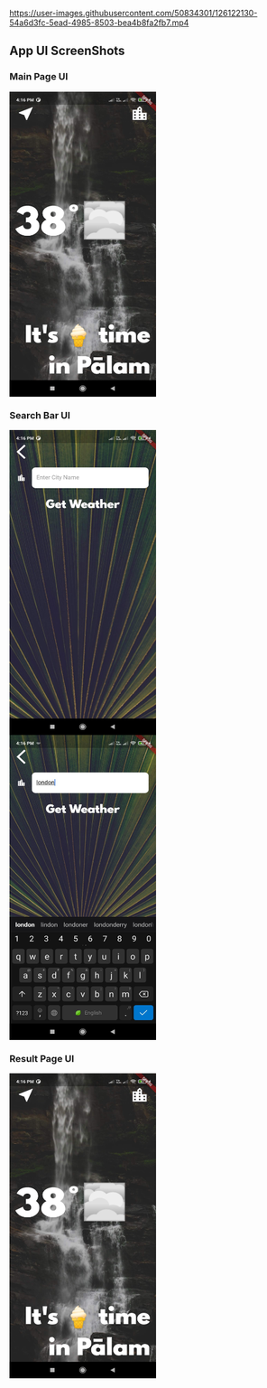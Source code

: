 

https://user-images.githubusercontent.com/50834301/126122130-54a6d3fc-5ead-4985-8503-bea4b8fa2fb7.mp4

## App UI ScreenShots

### Main Page UI

<div>
<img src="images/4.jpg" width="260" height="540" align="center">
</div>

  

### Search Bar UI

<div>
<img src="images/1.jpg" width="260" height="540" align="left">
<img src="images/2.jpg" width="260" height="540" align="center">
</div>


### Result Page UI

<div>
<img src="images/4.jpg" width="260" height="540" align="left">
</div>
